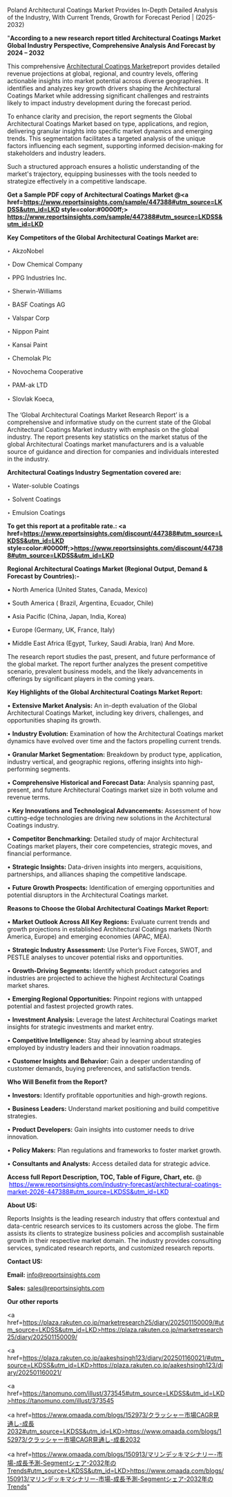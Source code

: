 Poland Architectural Coatings Market Provides In-Depth Detailed Analysis of the Industry, With Current Trends, Growth for Forecast Period | (2025-2032)

"<strong>According to a new research report titled Architectural Coatings Market Global Industry Perspective, Comprehensive Analysis And Forecast by 2024 – 2032</strong>

This comprehensive <a href=https://www.reportsinsights.com/sample/447388>Architectural Coatings Market</a>report provides detailed revenue projections at global, regional, and country levels, offering actionable insights into market potential across diverse geographies. It identifies and analyzes key growth drivers shaping the Architectural Coatings Market while addressing significant challenges and restraints likely to impact industry development during the forecast period.

To enhance clarity and precision, the report segments the Global Architectural Coatings Market based on type, applications, and region, delivering granular insights into specific market dynamics and emerging trends. This segmentation facilitates a targeted analysis of the unique factors influencing each segment, supporting informed decision-making for stakeholders and industry leaders.

Such a structured approach ensures a holistic understanding of the market's trajectory, equipping businesses with the tools needed to strategize effectively in a competitive landscape.

<strong>Get a Sample PDF copy of Architectural Coatings Market </strong><strong>@<a href=https://www.reportsinsights.com/sample/447388#utm_source=LKDSS&utm_id=LKD style=color:#0000ff;> https://www.reportsinsights.com/sample/447388#utm_source=LKDSS&utm_id=LKD</a></strong></font>

<strong>Key Competitors of the Global Architectural Coatings Market are:</strong>

‣ AkzoNobel

‣ Dow Chemical Company

‣ PPG Industries Inc.

‣ Sherwin-Williams

‣ BASF Coatings AG

‣ Valspar Corp

‣ Nippon Paint

‣ Kansai Paint

‣ Chemolak Plc

‣ Novochema Cooperative

‣ PAM-ak LTD

‣ Slovlak Koeca,

The ‘Global Architectural Coatings Market Research Report’ is a comprehensive and informative study on the current state of the Global Architectural Coatings Market industry with emphasis on the global industry. The report presents key statistics on the market status of the global Architectural Coatings market manufacturers and is a valuable source of guidance and direction for companies and individuals interested in the industry.

<strong>Architectural Coatings Industry Segmentation covered are:</strong>

‣ Water-soluble Coatings

‣ Solvent Coatings

‣ Emulsion Coatings

<strong>To get this report at a profitable rate.: <a href=https://www.reportsinsights.com/discount/447388#utm_source=LKDSS&utm_id=LKD style=color:#0000ff;>https://www.reportsinsights.com/discount/447388#utm_source=LKDSS&utm_id=LKD</a></strong></font>

<strong>Regional Architectural Coatings Market (Regional Output, Demand &amp; Forecast by Countries):-</strong>

• North America (United States, Canada, Mexico)

• South America ( Brazil, Argentina, Ecuador, Chile)

• Asia Pacific (China, Japan, India, Korea)

• Europe (Germany, UK, France, Italy)

• Middle East Africa (Egypt, Turkey, Saudi Arabia, Iran) And More.

The research report studies the past, present, and future performance of the global market. The report further analyzes the present competitive scenario, prevalent business models, and the likely advancements in offerings by significant players in the coming years.

<strong>Key Highlights of the Global Architectural Coatings Market Report:</strong>

• <strong>Extensive Market Analysis:</strong> An in-depth evaluation of the Global Architectural Coatings Market, including key drivers, challenges, and opportunities shaping its growth.

• <strong>Industry Evolution:</strong> Examination of how the Architectural Coatings market dynamics have evolved over time and the factors propelling current trends.

• <strong>Granular Market Segmentation:</strong> Breakdown by product type, application, industry vertical, and geographic regions, offering insights into high-performing segments.

• <strong>Comprehensive Historical and Forecast Data:</strong> Analysis spanning past, present, and future Architectural Coatings market size in both volume and revenue terms.

• <strong>Key Innovations and Technological Advancements:</strong> Assessment of how cutting-edge technologies are driving new solutions in the Architectural Coatings industry.

• <strong>Competitor Benchmarking:</strong> Detailed study of major Architectural Coatings market players, their core competencies, strategic moves, and financial performance.

• <strong>Strategic Insights:</strong> Data-driven insights into mergers, acquisitions, partnerships, and alliances shaping the competitive landscape.

• <strong>Future Growth Prospects:</strong> Identification of emerging opportunities and potential disruptors in the Architectural Coatings market.

<strong>Reasons to Choose the Global Architectural Coatings Market Report:</strong>

• <strong>Market Outlook Across All Key Regions:</strong> Evaluate current trends and growth projections in established Architectural Coatings markets (North America, Europe) and emerging economies (APAC, MEA).

• <strong>Strategic Industry Assessment:</strong> Use Porter’s Five Forces, SWOT, and PESTLE analyses to uncover potential risks and opportunities.

• <strong>Growth-Driving Segments:</strong> Identify which product categories and industries are projected to achieve the highest Architectural Coatings market shares.

• <strong>Emerging Regional Opportunities:</strong> Pinpoint regions with untapped potential and fastest projected growth rates.

• <strong>Investment Analysis:</strong> Leverage the latest Architectural Coatings market insights for strategic investments and market entry.

• <strong>Competitive Intelligence:</strong> Stay ahead by learning about strategies employed by industry leaders and their innovation roadmaps.

• <strong>Customer Insights and Behavior:</strong> Gain a deeper understanding of customer demands, buying preferences, and satisfaction trends.

<strong>Who Will Benefit from the Report?</strong>

• <strong>Investors:</strong> Identify profitable opportunities and high-growth regions.

• <strong>Business Leaders:</strong> Understand market positioning and build competitive strategies.

• <strong>Product Developers:</strong> Gain insights into customer needs to drive innovation.

• <strong>Policy Makers:</strong> Plan regulations and frameworks to foster market growth.

• <strong>Consultants and Analysts:</strong> Access detailed data for strategic advice.
</ul>
<strong>Access full Report Description, TOC, Table of Figure, Chart, etc. </strong>@  <a href=https://www.reportsinsights.com/industry-forecast/architectural-coatings-market-2026-447388#utm_source=LKDSS&utm_id=LKD style=color:#0000ff;>https://www.reportsinsights.com/industry-forecast/architectural-coatings-market-2026-447388#utm_source=LKDSS&utm_id=LKD</a></font>

<strong><strong>About US</strong>:</strong>

Reports Insights is the leading research industry that offers contextual and data-centric research services to its customers across the globe. The firm assists its clients to strategize business policies and accomplish sustainable growth in their respective market domain. The industry provides consulting services, syndicated research reports, and customized research reports.

<strong>Contact US:</strong>

<p class=""""><b>Email:</b> <a href=mailto:info@reportsinsights.com>info@reportsinsights.com</a></p>
<p class=""""><b>Sales:</b> <a href=mailto:sales@reportsinsights.com>sales@reportsinsights.com</a></p>

<strong>Our other reports</strong>

<a href=https://plaza.rakuten.co.jp/marketresearch25/diary/202501150009/#utm_source=LKDSS&utm_id=LKD>https://plaza.rakuten.co.jp/marketresearch25/diary/202501150009/</a>

<a href=https://plaza.rakuten.co.jp/aakeshsingh123/diary/202501160021/#utm_source=LKDSS&utm_id=LKD>https://plaza.rakuten.co.jp/aakeshsingh123/diary/202501160021/</a>

<a href=https://tanomuno.com/illust/373545#utm_source=LKDSS&utm_id=LKD>https://tanomuno.com/illust/373545</a>

<a href=https://www.omaada.com/blogs/152973/クラッシャー市場CAGR見通し-成長2032#utm_source=LKDSS&utm_id=LKD>https://www.omaada.com/blogs/152973/クラッシャー市場CAGR見通し-成長2032</a>

<a href=https://www.omaada.com/blogs/150913/マリンデッキマシナリー-市場-成長予測-Segmentシェア-2032年のTrends#utm_source=LKDSS&utm_id=LKD>https://www.omaada.com/blogs/150913/マリンデッキマシナリー-市場-成長予測-Segmentシェア-2032年のTrends</a>"
